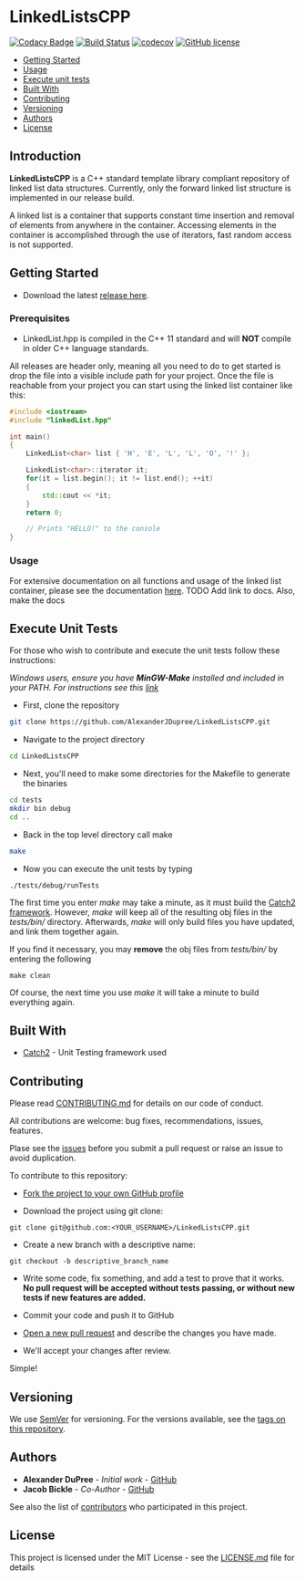

# LinkedListsCPP

[![Codacy Badge](https://api.codacy.com/project/badge/Grade/c24f1655cc534243b8ab5bcd60c8302c)](https://www.codacy.com/app/AlexanderJDupree/LinkedListsCPP?utm_source=github.com&amp;utm_medium=referral&amp;utm_content=AlexanderJDupree/LinkedListsCPP&amp;utm_campaign=Badge_Grade)
[![Build Status](https://travis-ci.org/AlexanderJDupree/LinkedListsCPP.svg?branch=master)](https://travis-ci.org/AlexanderJDupree/LinkedListsCPP)
[![codecov](https://codecov.io/gh/AlexanderJDupree/LinkedListsCPP/branch/master/graph/badge.svg)](https://codecov.io/gh/AlexanderJDupree/LinkedListsCPP)
[![GitHub license](https://img.shields.io/badge/license-MIT-blue.svg)](https://raw.githubusercontent.com/AlexanderJDupree/LinkedListsCPP/master/LICENSE)



- [Getting Started](#getting-started)
- [Usage](#usage)
- [Execute unit tests](#execute-unit-tests)
- [Built With](#built-with)
- [Contributing](#contributing)
- [Versioning](#versioning)
- [Authors](#authors)
- [License](#license)

## Introduction

**LinkedListsCPP** is a C++ standard template library compliant repository of linked list data structures. Currently, only the forward linked list structure is implemented in our release build. 

A linked list is a container that supports constant time insertion and removal of elements from anywhere in the container. Accessing elements in the container is accomplished through the use of iterators, fast random access is not supported. 
## Getting Started

- Download the latest [release here](https://github.com/AlexanderJDupree/LinkedListsCPP/releases).

### Prerequisites
- LinkedList.hpp is compiled in the C++ 11 standard and will **NOT** compile in older C++ language standards.

All releases are header only, meaning all you need to do to get started is drop the file into a visible include path for your project. Once the file is reachable from your project you can start using the linked list container like this:

```c++
#include <iostream>
#include "linkedList.hpp"

int main()
{
    LinkedList<char> list { 'H', 'E', 'L', 'L', 'O', '!' };

    LinkedList<char>::iterator it;
    for(it = list.begin(); it != list.end(); ++it)
    {
        std::cout << *it;
    }
    return 0;

    // Prints "HELLO!" to the console
}
```



### Usage

For extensive documentation on all functions and usage of the linked list container, please see the documentation [here](). TODO Add link to docs. Also, make the docs


## Execute Unit Tests

For those who wish to contribute and execute the unit tests follow these instructions:

_Windows users, ensure you have **MinGW-Make** installed and included in your PATH._
_For instructions see this [link](http://mingw.org/wiki/Getting_Started)_

- First, clone the repository
```bash
git clone https://github.com/AlexanderJDupree/LinkedListsCPP.git
```

- Navigate to the project directory
```bash
cd LinkedListsCPP
```

- Next, you'll need to make some directories for the Makefile to generate the binaries
```bash
cd tests
mkdir bin debug
cd ..
```
- Back in the top level directory call make
```bash
make
```
- Now you can execute the unit tests by typing

```
./tests/debug/runTests
```

The first time you enter _make_ may take a minute, as it must build the [Catch2 framework](https://github.com/catchorg/Catch2). However, _make_ will keep all of the resulting obj files in the _tests/bin/_ directory. Afterwards, _make_ will only build files you have updated, and link them together again.

If you find it necessary, you may **remove** the obj files from _tests/bin/_ by entering the following
```
make clean
```
Of course, the next time you use _make_ it will take a minute to build everything again.

## Built With

* [Catch2](https://github.com/catchorg/Catch2) - Unit Testing framework used

## Contributing

Please read [CONTRIBUTING.md](https://github.com/AlexanderJDupree/LinkedListsCPP/blob/master/CONTRIBUTING.md) for details on our code of conduct.

All contributions are welcome: bug fixes, recommendations, issues, features.

Plase see the [issues](https://github.com/AlexanderJDupree/LinkedListsCPP/issues) before you submit a pull request or raise an issue to avoid duplication. 

To contribute to this repository:

- [Fork the project to your own GitHub profile](https://help.github.com/articles/fork-a-repo/)

- Download the project using git clone:
```
git clone git@github.com:<YOUR_USERNAME>/LinkedListsCPP.git
```
- Create a new branch with a descriptive name:
```
git checkout -b descriptive_branch_name
```
- Write some code, fix something, and add a test to prove that it works. **No pull request will be accepted without tests passing, or without new tests if new features are added.**

- Commit your code and push it to GitHub

- [Open a new pull request](https://help.github.com/articles/creating-a-pull-request/) and describe the changes you have made.

- We'll accept your changes after review.

Simple!

## Versioning

We use [SemVer](http://semver.org/) for versioning. For the versions available, see the [tags on this repository](https://github.com/AlexanderJDupree/LinkedListsCPP/tags). 

## Authors
* **Alexander DuPree** - *Initial work* - [GitHub](https://github.com/alexanderjdupree)
* **Jacob Bickle** - *Co-Author* - [GitHub](https://github.com/jake-bickle)

See also the list of [contributors](https://github.com/AlexanderJDupree/LinkedListsCPP/graphs/contributors) who participated in this project.

## License

This project is licensed under the MIT License - see the [LICENSE.md](https://github.com/AlexanderJDupree/LinkedListsCPP/blob/master/LICENSE) file for details
